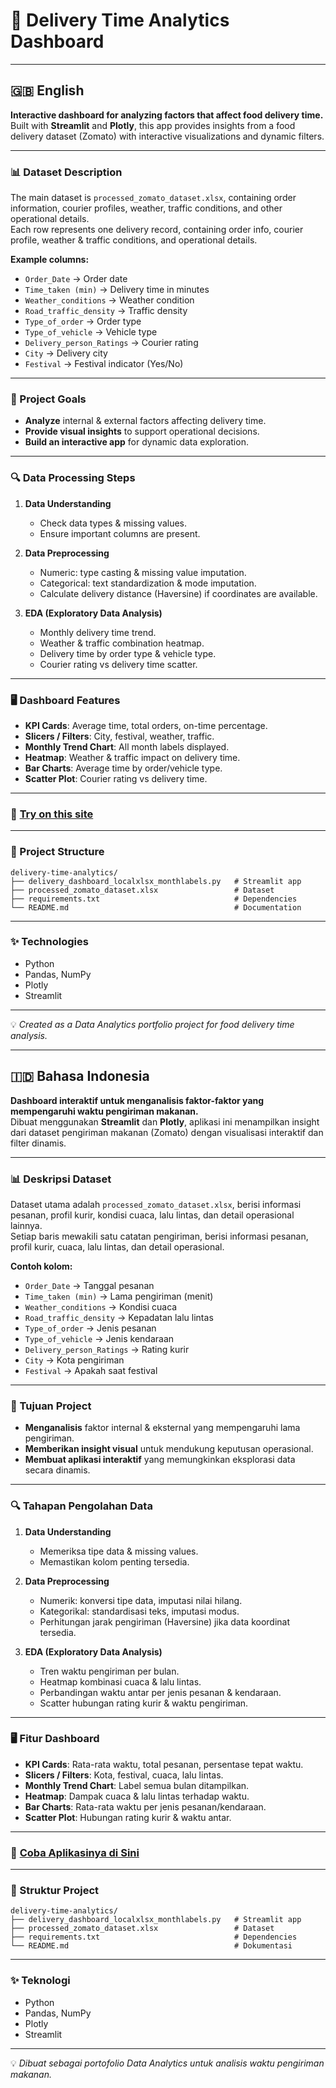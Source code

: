 # 🛵 Delivery Time Analytics Dashboard

---

## 🇬🇧 English

**Interactive dashboard for analyzing factors that affect food delivery time.**  
Built with **Streamlit** and **Plotly**, this app provides insights from a food delivery dataset (Zomato) with interactive visualizations and dynamic filters.

---

### 📊 Dataset Description

The main dataset is `processed_zomato_dataset.xlsx`, containing order information, courier profiles, weather, traffic conditions, and other operational details.  
Each row represents one delivery record, containing order info, courier profile, weather & traffic conditions, and operational details.

**Example columns:**
- `Order_Date` → Order date
- `Time_taken (min)` → Delivery time in minutes
- `Weather_conditions` → Weather condition
- `Road_traffic_density` → Traffic density
- `Type_of_order` → Order type
- `Type_of_vehicle` → Vehicle type
- `Delivery_person_Ratings` → Courier rating
- `City` → Delivery city
- `Festival` → Festival indicator (Yes/No)

---

### 🎯 Project Goals

- **Analyze** internal & external factors affecting delivery time.  
- **Provide visual insights** to support operational decisions.  
- **Build an interactive app** for dynamic data exploration.  

---

### 🔍 Data Processing Steps

1. **Data Understanding**  
   - Check data types & missing values.  
   - Ensure important columns are present.  

2. **Data Preprocessing**  
   - Numeric: type casting & missing value imputation.  
   - Categorical: text standardization & mode imputation.  
   - Calculate delivery distance (Haversine) if coordinates are available.  

3. **EDA (Exploratory Data Analysis)**  
   - Monthly delivery time trend.  
   - Weather & traffic combination heatmap.  
   - Delivery time by order type & vehicle type.  
   - Courier rating vs delivery time scatter.  

---

### 🖥️ Dashboard Features

- **KPI Cards**: Average time, total orders, on-time percentage.  
- **Slicers / Filters**: City, festival, weather, traffic.  
- **Monthly Trend Chart**: All month labels displayed.  
- **Heatmap**: Weather & traffic impact on delivery time.  
- **Bar Charts**: Average time by order/vehicle type.  
- **Scatter Plot**: Courier rating vs delivery time.  

---

### 🚀 **[Try on this site](https://zomatodeliveryanalytics-luthfi.streamlit.app/)**

---

### 📂 Project Structure
```
delivery-time-analytics/
├── delivery_dashboard_localxlsx_monthlabels.py   # Streamlit app
├── processed_zomato_dataset.xlsx                 # Dataset
├── requirements.txt                              # Dependencies
└── README.md                                     # Documentation
```

---

### ✨ Technologies
- Python
- Pandas, NumPy
- Plotly
- Streamlit

---

💡 *Created as a Data Analytics portfolio project for food delivery time analysis.*

---

## 🇮🇩 Bahasa Indonesia

**Dashboard interaktif untuk menganalisis faktor-faktor yang mempengaruhi waktu pengiriman makanan.**  
Dibuat menggunakan **Streamlit** dan **Plotly**, aplikasi ini menampilkan insight dari dataset pengiriman makanan (Zomato) dengan visualisasi interaktif dan filter dinamis.

---

### 📊 Deskripsi Dataset

Dataset utama adalah `processed_zomato_dataset.xlsx`, berisi informasi pesanan, profil kurir, kondisi cuaca, lalu lintas, dan detail operasional lainnya.  
Setiap baris mewakili satu catatan pengiriman, berisi informasi pesanan, profil kurir, cuaca, lalu lintas, dan detail operasional.

**Contoh kolom:**
- `Order_Date` → Tanggal pesanan
- `Time_taken (min)` → Lama pengiriman (menit)
- `Weather_conditions` → Kondisi cuaca
- `Road_traffic_density` → Kepadatan lalu lintas
- `Type_of_order` → Jenis pesanan
- `Type_of_vehicle` → Jenis kendaraan
- `Delivery_person_Ratings` → Rating kurir
- `City` → Kota pengiriman
- `Festival` → Apakah saat festival

---

### 🎯 Tujuan Project

- **Menganalisis** faktor internal & eksternal yang mempengaruhi lama pengiriman.  
- **Memberikan insight visual** untuk mendukung keputusan operasional.  
- **Membuat aplikasi interaktif** yang memungkinkan eksplorasi data secara dinamis.  

---

### 🔍 Tahapan Pengolahan Data

1. **Data Understanding**  
   - Memeriksa tipe data & missing values.  
   - Memastikan kolom penting tersedia.  

2. **Data Preprocessing**  
   - Numerik: konversi tipe data, imputasi nilai hilang.  
   - Kategorikal: standardisasi teks, imputasi modus.  
   - Perhitungan jarak pengiriman (Haversine) jika data koordinat tersedia.  

3. **EDA (Exploratory Data Analysis)**  
   - Tren waktu pengiriman per bulan.  
   - Heatmap kombinasi cuaca & lalu lintas.  
   - Perbandingan waktu antar per jenis pesanan & kendaraan.  
   - Scatter hubungan rating kurir & waktu pengiriman.  

---

### 🖥️ Fitur Dashboard

- **KPI Cards**: Rata-rata waktu, total pesanan, persentase tepat waktu.  
- **Slicers / Filters**: Kota, festival, cuaca, lalu lintas.  
- **Monthly Trend Chart**: Label semua bulan ditampilkan.  
- **Heatmap**: Dampak cuaca & lalu lintas terhadap waktu.  
- **Bar Charts**: Rata-rata waktu per jenis pesanan/kendaraan.  
- **Scatter Plot**: Hubungan rating kurir & waktu antar.  

---

### 🚀 **[Coba Aplikasinya di Sini](https://zomatodeliveryanalytics-luthfi.streamlit.app/)**

---

### 📂 Struktur Project
```
delivery-time-analytics/
├── delivery_dashboard_localxlsx_monthlabels.py   # Streamlit app
├── processed_zomato_dataset.xlsx                 # Dataset
├── requirements.txt                              # Dependencies
└── README.md                                     # Dokumentasi
```

---

### ✨ Teknologi
- Python
- Pandas, NumPy
- Plotly
- Streamlit

---

💡 *Dibuat sebagai portofolio Data Analytics untuk analisis waktu pengiriman makanan.*

